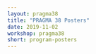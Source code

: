 ```yaml
---
layout: pragma38
title: "PRAGMA 38 Posters"
date: 2019-11-02
workshop: pragma38
short: program-posters
---
```


<!--
<ul>
<li><b><a href="https://github.com/pragmagrid/pragma-meetings/raw/master/pragma38/posters/PRAGMA38%20poster%20file%201.pdf">Compressing Recurrent Neural Network Models using Vector Quantization</a></b> (<i>Kundjanasith Thonglek, Kohei Ichikawa, Keichi Takahashi, Chawanat Nakasan and Hajimu Iida</i>)</li>
<li><b><a href="https://github.com/pragmagrid/pragma-meetings/raw/master/pragma38/posters/PRAGMA38%20poster%20file%203.pdf">Realizing robust and secure IoT services with microservices</a></b> (<i>Kazuki Miyagoshi</i>)</li>
<li><b><a href="https://github.com/pragmagrid/pragma-meetings/raw/master/pragma38/posters/PRAGMA38%20poster%20file%204.pdf">Data Transfer Node for Intercontinental Big Data Transfer</a></b> (<i>Purit Phanudom, Vasaka Visoottiviseth and Ryousei Takano</i>)</li>
<li><b><a href="https://github.com/pragmagrid/pragma-meetings/raw/master/pragma38/posters/PRAGMA38%20poster%20file%205.pdf">Security Data Visualization on SAGE2</a></b> (<i>Nasorn Niampradit, Wudhichart Sawangphol, Assadarat Khurat and Jason Haga</i>)</li>
<li><b><a href="https://github.com/pragmagrid/pragma-meetings/raw/master/pragma38/posters/PRAGMA38%20poster%20file%206.pdf">Digital Poster Management Application on SAGE2</a></b> (<i>Sirasit Prinyawithit, Vasaka Visoottiviseth and Jason Haga</i>)</li>
<li><b><a href="https://github.com/pragmagrid/pragma-meetings/raw/master/pragma38/posters/PRAGMA38%20poster%20file%207.pdf">Investigating the Performance and Scalability of Kubernetes on Distributed Cluster of Resource-Constrained Edge Devices</a></b> (<i>Vahid Daneshmand, Renato Figueiredo, Kohei Ichikawa, Keichi Takahashi, Kundjanasith Thonglek and Kensworth Subratie</i>)</li>
<li><b><a href="https://github.com/pragmagrid/pragma-meetings/raw/master/pragma38/posters/PRAGMA38%20poster%20file%209.pdf">Lifemapper on SAGE 2</a></b> (<i>Michael Elliott, James Beach, Cj Grady, Aimee Stewart and Jose Fortes</i>)</li>
<li><b><a href="https://github.com/pragmagrid/pragma-meetings/raw/master/pragma38/posters/PRAGMA38%20poster%20file%2011.pdf">An Implementation of Bandwidth Feature of DEMU</a></b> (<i>Chayapon Puakalong, Vasaka Visoottiviseth, Ryousei Takano, Assadarat Khurat and Wudhichart Sawangphol</i>)</li>
<li><b><a href="https://github.com/pragmagrid/pragma-meetings/raw/master/pragma38/posters/PRAGMA38%20poster%20file%2012.pdf">Toward Portable Distributed Deep Learning</a></b> (<i>Boonrak Kaewnopparat, Ryousei Takano, Wudhichart Sawangphol and Assadarat Khurat</i>)</li>
<li><b><a href="https://github.com/pragmagrid/pragma-meetings/raw/master/pragma38/posters/PRAGMA38%20poster%20file%2013.pdf">Modeling of Complete Zebrafish Brain Neural Activities on ABCI</a></b> (<i>Wassapon Watanakeesuntorn, Kohei Ichikawa, Keichi Takahashi, Jason Haga and Gerald Pao</i>)</li>
<li><b><a href="https://github.com/pragmagrid/pragma-meetings/raw/master/pragma38/posters/PRAGMA38%20poster%20file%2014.pdf">A Middleware Framework for Adaptive  Migration of Virtualized Applications and Datasets</a></b> (<i>Wongsatorn Thongthavorn and Prapaporn Rattanatamrong</i>)</li>
<li><b><a href="https://github.com/pragmagrid/pragma-meetings/raw/master/pragma38/posters/PRAGMA38%20poster%20file%2015.pdf">Integrated Application and Performance Monitoring at the IoT Edge</a></b> (<i>Yutthana Boonpalit, Siwakorn Suwanjinda, Jason Haga, Shava Smallen, Prapaporn Rattanatamrong, Vahid Daneshmand and Kensworth Subratie</i>)</li>
<li><b><a href="https://github.com/pragmagrid/pragma-meetings/raw/master/pragma38/posters/PRAGMA38%20poster%20file%2019.pdf">Digital Object Architecture data layer over a network storage system</a></b> (<i>Yu Luo, Beth Plale, Martin Swany and Jeremy Musser</i>)</li>
<li><b><a href="https://github.com/pragmagrid/pragma-meetings/raw/master/pragma38/posters/PRAGMA38%20poster%20file%2021.pdf">Massively Parallel Empirical Dynamic Cross Mapping</a></b> (<i>Joseph Parks, Gerald Pao, Cameron Smith and George Sugihara</i>)</li>
<li><b><a href="https://github.com/pragmagrid/pragma-meetings/raw/master/pragma38/posters/PRAGMA38%20poster%20file%2022.pdf">A Comparison of Greedy and Most Forward Routing Protocol on FANET for Fire-Fighting</a></b> (<i>Muhammad Alfian Nugraha, Sri Chusri Haryanti and Heri Yugaswara</i>)</li>
<li><b><a href="https://github.com/pragmagrid/pragma-meetings/raw/master/pragma38/posters/PRAGMA38%20poster%20file%2024.pdf">Mobile Apps Gamification for Mental Health</a></b> (<i>Farhan Adli Darmawanto, Ummi Azizah Rachmawati, Nova Eka Diana and Octaviani Indrasari Ranakusuma</i>)</li>
<li><b><a href="https://github.com/pragmagrid/pragma-meetings/raw/master/pragma38/posters/PRAGMA38%20poster%20file%2026.pdf">Role Based Access Control Design for Indonesian E-Health Cloud</a></b> (<i>Moh. Kresna Widyahanto, Sri Chusri Haryanti, Sri Puji Utami and Rosini Rosini</i>)</li>
<li><b><a href="https://github.com/pragmagrid/pragma-meetings/raw/master/pragma38/posters/PRAGMA38%20poster%20file%2027.pdf">KIBAS Mobile Application to Increase Knowledge of Housewives on Toddler Growth and Development</a></b> (<i>Rosini Rosini, Dias Mendi Ardalia and Inda Dwi Lestantri</i>)</li>
<li><b><a href="https://github.com/pragmagrid/pragma-meetings/raw/master/pragma38/posters/PRAGMA38%20poster%20file%2029.pdf">Punica Granatum Floral Pattern Vector Graphics Synthesis</a></b> (<i>Pinyi Wu</i>)</li>
<li><b><a href="https://github.com/pragmagrid/pragma-meetings/raw/master/pragma38/posters/PRAGMA38%20poster%20file%2030.pdf">Application of Deep Learning Technique to Real-time Crop Classification and Rice Lodging Identification</a></b> (<i>Hsin-Hung Tseng and Yu-Chun Hsu</i>)</li>
<li><b><a href="https://github.com/pragmagrid/pragma-meetings/raw/master/pragma38/posters/PRAGMA38%20poster%20file%2032.pdf">Clinical Named Entity Recognition in Indonesian Clinical Research Paper using Conditional Random Fields</a></b> (<i>Rofi Tulus Syifa, Nurmaya Nurmaya, Nova Eka Diana, Yurika Sandra, Wahyu Catur Wibowo and Indra Budi</i>)</li>
<li><b><a href="https://github.com/pragmagrid/pragma-meetings/raw/master/pragma38/posters/PRAGMA38%20poster%20file%2033.pdf">Developing coral factories producing resilient and customized corals</a></b> (<i>Tung-Yung Fan, Zong-Min Ye, Tai-Chi Chang, and Yan-Leng Huang</i>)</li>
<li><b><a href="https://github.com/pragmagrid/pragma-meetings/raw/master/pragma38/posters/PRAGMA38%20poster%20file%2034.pdf">5G Mobile Platform with P4-enabled Network Slicing and MEC</a></b> (<i>Yihsuan Huang</i>)</li>
</ul>
//-->
